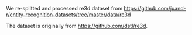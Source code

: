 We re-splitted and processed re3d dataset from https://github.com/juand-r/entity-recognition-datasets/tree/master/data/re3d

The dataset is originally from https://github.com/dstl/re3d.

